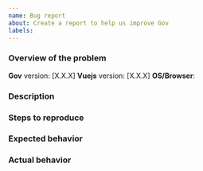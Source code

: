 ```yaml
---
name: Bug report
about: Create a report to help us improve Gov
labels:
---
```


<!-- PLEASE READ THE FOLLOWING INSTRUCTIONS -->

<!--
- Try to search for your issue, it may have already been answered or even fixed in the development version.
- Check if the issue is reproducible with the latest stable version of Gov.
- It is **required** that you clearly describe the steps necessary to reproduce the issue.
- It is recommended that you make a screenshots/animated GIFs/JSFiddle/JSBin/Codepen to demonstrate your issue. If possible, please use this [CodePen template](https://codepen.io/service-paradis/pen/KKgJZOK) to reproduce the problem.
- If your issue is resolved but still open, don’t hesitate to close it. In case you found a solution by yourself, it could be helpful to explain how you fixed it.
- Use English for communication
-->

### Overview of the problem

**Gov** version: [X.X.X]
**Vuejs** version: [X.X.X]
**OS/Browser**:

### Description

<!--Description of the bug-->

### Steps to reproduce

<!--
1. First Step
2. Second Step
3. and so on...
-->

### Expected behavior

<!--What you expected to happen-->

### Actual behavior

<!--What actually happened-->
<!--If possible, please use this [CodePen template](https://codepen.io/service-paradis/pen/KKgJZOK) to reproduce the problem.-->
